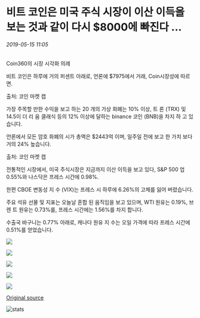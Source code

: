 # 비트 코인은 미국 주식 시장이 이산 이득을 보는 것과 같이 다시 $8000에 빠진다 ...

###### 2019-05-15 11:05

Coin360의 시장 시각화 의례

비트 코인은 하루에 거의 퍼센트 아래로, 언론에 $7975에서 거래, Coin시장성에 따르면.

출처: 코인 마켓 캡

가장 주목할 만한 수익을 보고 하는 20 개의 가상 화폐는 10% 이상, 트 론 (TRX) 및 14.5이 더 리 움 클래식 등의 12% 이상에 달하는 binance 코인 (BNB)을 차지 하 고 있습니다.

언론에서 모든 암호 화폐의 시가 총액은 $2443억 이며, 일주일 전에 보고 한 가치 보다 거의 24% 높습니다.

출처: 코인 마켓 캡

전통적인 시장에서, 미국 주식시장은 지금까지 이산 이득을 보고 있다, S&P 500 업 0.55%와 나스닥은 프레스 시간에 0.98%.

한편 CBOE 변동성 지 수 (VIX)는 프레스 시 하루에 6.26%의 고체를 잃어 버렸습니다.

주요 석유 선물 및 지표는 오늘날 혼합 된 움직임을 보고 있으며, WTI 원유는 0.19%, 브렌 트 원유는 0.73%를, 프레스 시간에는 1.56%를 차지 합니다.

수출국 바구니는 0.77% 아래로, 캐나다 원유 지 수는 오일 가격에 따라 프레스 시간에 0.51%를 얻었습니다.

![](https://s3.cointelegraph.com/storage/uploads/view/a84f11651d3b0f3790cdb4da69da56b5.png)

![](https://s3.cointelegraph.com/storage/uploads/view/536b6da9ef0158953b2b1eba2d5124dc.png)

![](https://s3.cointelegraph.com/storage/uploads/view/b1dcf6c6b20b70dc4e3e4f4999bb78ec.png)

![](https://s3.cointelegraph.com/storage/uploads/view/f6fa6e26eb5d5a94559067056ee66ffd.png)

![](https://s3.cointelegraph.com/storage/uploads/view/1cfd4a5c6594c7e21f539b374992d91c.png)

[Original source](https://cointelegraph.com/news/bitcoin-falls-under-8-000-again-as-us-stock-market-sees-discrete-gains)

![stats](https://c.statcounter.com/11760860/0/a89fa40b/1/ "stats")